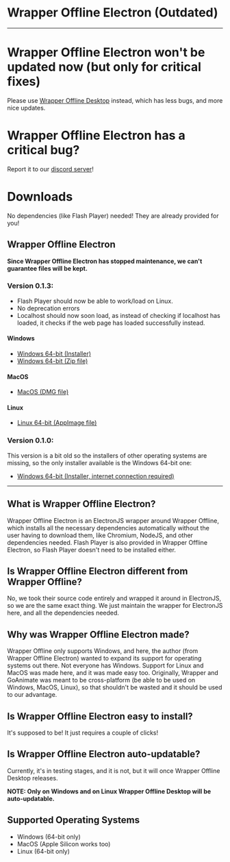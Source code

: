 # Wrapper Offline Electron (Outdated)

-------------------------------------

# Wrapper Offline Electron won't be updated now (but only for critical fixes)

Please use [Wrapper Offline Desktop](https://wrapper-offline-desktop.github.io) instead, which has less bugs, and more nice updates.

# Wrapper Offline Electron has a critical bug?

Report it to our [discord server](https://discord.gg/Ug2mGxe6qK)!

# Downloads

No dependencies (like Flash Player) needed! They are already provided for you!

## Wrapper Offline Electron

**Since Wrapper Offline Electron has stopped maintenance, we can't guarantee files will be kept.**

### Version 0.1.3:

- Flash Player should now be able to work/load on Linux.
- No deprecation errors
- Localhost should now soon load, as instead of checking if localhost has loaded, it checks if the web page has loaded successfully instead.

#### Windows
* [Windows 64-bit (Installer)](https://drive.google.com/file/d/1r-sGlNic-hCHJFf4pPA3ev-ePkjpeFft/view?usp=sharing)
* [Windows 64-bit (Zip file)](https://drive.google.com/file/d/112jB6mKIwpKlaPvMB8alomx1bw0Rpy_c/view?usp=sharing)

#### MacOS
* [MacOS (DMG file)](https://drive.google.com/file/d/1voI44BIKSBQNgcX4Rkpy7Egyra2NTsxx/view?usp=sharing)

#### Linux
* [Linux 64-bit (AppImage file)](https://drive.google.com/file/d/1THwfeGzEQta6i6YrMHwQmu4b3lb__9vh/view?usp=sharing)

### Version 0.1.0:

This version is a bit old so the installers of other operating systems are missing, so the only installer available is the Windows 64-bit one:

* [Windows 64-bit (Installer, internet connection required)](https://drive.google.com/file/d/1QLhqw6YNs48T3zjnyLuzS41xxSneRzG5/view)

-------------------------------------

## What is Wrapper Offline Electron?

Wrapper Offline Electron is an ElectronJS wrapper around Wrapper Offline, which installs all the necessary dependencies automatically without the user having to download them, like Chromium, NodeJS, and other dependencies needed. Flash Player is also provided in Wrapper Offline Electron, so Flash Player doesn't need to be installed either.

## Is Wrapper Offline Electron different from Wrapper Offline?

No, we took their source code entirely and wrapped it around in ElectronJS, so we are the same exact thing. We just maintain the wrapper for ElectronJS here, and all the dependencies needed.

## Why was Wrapper Offline Electron made?

Wrapper Offline only supports Windows, and here, the author (from Wrapper Offline Electron) wanted to expand its support for operating systems out there. Not everyone has Windows. Support for Linux and MacOS was made here, and it was made easy too. Originally, Wrapper and GoAnimate was meant to be cross-platform (be able to be used on Windows, MacOS, Linux), so that shouldn't be wasted and it should be used to our advantage.

## Is Wrapper Offline Electron easy to install?

It's supposed to be! It just requires a couple of clicks!

## Is Wrapper Offline Electron auto-updatable?

Currently, it's in testing stages, and it is not, but it will once Wrapper Offline Desktop releases.

**NOTE: Only on Windows and on Linux Wrapper Offline Desktop will be auto-updatable.**

## Supported Operating Systems
* Windows (64-bit only)
* MacOS (Apple Silicon works too)
* Linux (64-bit only)
